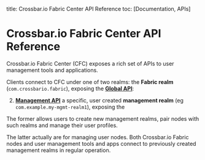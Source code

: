 title: Crossbar.io Fabric Center API Reference
toc: [Documentation, APIs]

# Crossbar.io Fabric Center API Reference

Crossbar.io Fabric Center (CFC) exposes a rich set of APIs to user management tools and applications.

Clients connect to CFC under one of two realms: the **Fabric realm** (`com.crossbario.fabric`), exposing the **[Global API](Global-Api.md)**:


2. **[Management API](Management-Api.md)** a specific, user created **management realm** (eg `com.example.my-mgmt-realm1`), exposing the

The former allows users to create new management realms, pair nodes with such realms and manage their user profiles.

The latter actually are for managing user nodes. Both Crossbar.io Fabric nodes and user management tools and apps connect to previously created management realms in regular operation.
